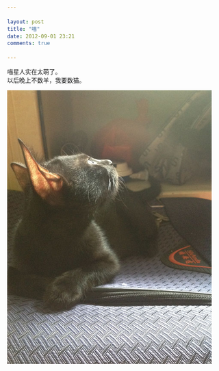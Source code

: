 ```yaml
---

layout: post
title: "喵"
date: 2012-09-01 23:21
comments: true

---
```

喵星人实在太萌了。  
以后晚上不数羊，我要数猫。

![cat](/media/pic/cat001.jpg)